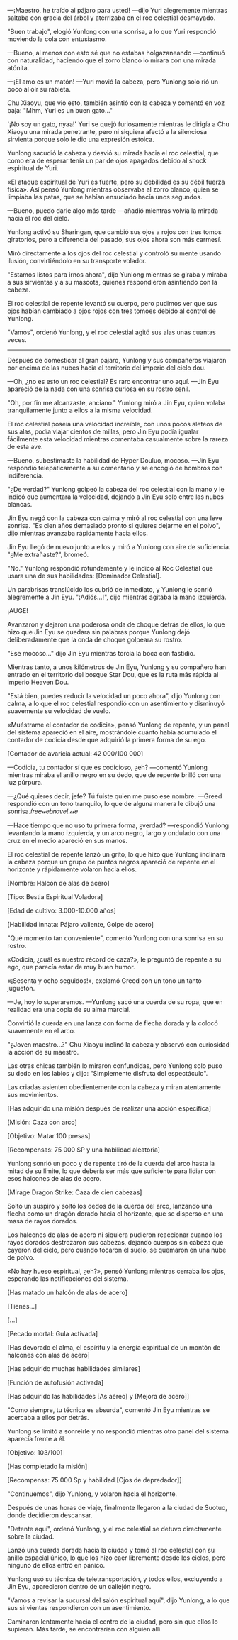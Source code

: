 
—¡Maestro, he traído al pájaro para usted! —dijo Yuri alegremente mientras saltaba con gracia del árbol y aterrizaba en el roc celestial desmayado.

"Buen trabajo", elogió Yunlong con una sonrisa, a lo que Yuri respondió moviendo la cola con entusiasmo.

—Bueno, al menos con esto sé que no estabas holgazaneando —continuó con naturalidad, haciendo que el zorro blanco lo mirara con una mirada atónita.

—¡El amo es un matón! —Yuri movió la cabeza, pero Yunlong solo rió un poco al oír su rabieta.

Chu Xiaoyu, que vio esto, también asintió con la cabeza y comentó en voz baja: "Mhm, Yuri es un buen gato..."

'¡No soy un gato, nyaa!' Yuri se quejó furiosamente mientras le dirigía a Chu Xiaoyu una mirada penetrante, pero ni siquiera afectó a la silenciosa sirvienta porque solo le dio una expresión estoica.

Yunlong sacudió la cabeza y desvió su mirada hacia el roc celestial, que como era de esperar tenía un par de ojos apagados debido al shock espiritual de Yuri.

«El ataque espiritual de Yuri es fuerte, pero su debilidad es su débil fuerza física». Así pensó Yunlong mientras observaba al zorro blanco, quien se limpiaba las patas, que se habían ensuciado hacía unos segundos.

—Bueno, puedo darle algo más tarde —añadió mientras volvía la mirada hacia el roc del cielo.

Yunlong activó su Sharingan, que cambió sus ojos a rojos con tres tomos giratorios, pero a diferencia del pasado, sus ojos ahora son más carmesí.

Miró directamente a los ojos del roc celestial y controló su mente usando ilusión, convirtiéndolo en su transporte volador.

"Estamos listos para irnos ahora", dijo Yunlong mientras se giraba y miraba a sus sirvientas y a su mascota, quienes respondieron asintiendo con la cabeza.

El roc celestial de repente levantó su cuerpo, pero pudimos ver que sus ojos habían cambiado a ojos rojos con tres tomoes debido al control de Yunlong.

"Vamos", ordenó Yunlong, y el roc celestial agitó sus alas unas cuantas veces.

-------

Después de domesticar al gran pájaro, Yunlong y sus compañeros viajaron por encima de las nubes hacia el territorio del imperio del cielo dou.

—Oh, ¿no es esto un roc celestial? Es raro encontrar uno aquí. —Jin Eyu apareció de la nada con una sonrisa curiosa en su rostro senil.

"Oh, por fin me alcanzaste, anciano." Yunlong miró a Jin Eyu, quien volaba tranquilamente junto a ellos a la misma velocidad.

El roc celestial poseía una velocidad increíble, con unos pocos aleteos de sus alas, podía viajar cientos de millas, pero Jin Eyu podía igualar fácilmente esta velocidad mientras comentaba casualmente sobre la rareza de esta ave.

—Bueno, subestimaste la habilidad de Hyper Douluo, mocoso. —Jin Eyu respondió telepáticamente a su comentario y se encogió de hombros con indiferencia.

"¿De verdad?" Yunlong golpeó la cabeza del roc celestial con la mano y le indicó que aumentara la velocidad, dejando a Jin Eyu solo entre las nubes blancas.

Jin Eyu negó con la cabeza con calma y miró al roc celestial con una leve sonrisa. "Es cien años demasiado pronto si quieres dejarme en el polvo", dijo mientras avanzaba rápidamente hacia ellos.

Jin Eyu llegó de nuevo junto a ellos y miró a Yunlong con aire de suficiencia. "¿Me extrañaste?", bromeó.

"No." Yunlong respondió rotundamente y le indicó al Roc Celestial que usara una de sus habilidades: [Dominador Celestial].

Un parabrisas translúcido los cubrió de inmediato, y Yunlong le sonrió alegremente a Jin Eyu. "¡Adiós...!", dijo mientras agitaba la mano izquierda.

¡AUGE!

Avanzaron y dejaron una poderosa onda de choque detrás de ellos, lo que hizo que Jin Eyu se quedara sin palabras porque Yunlong dejó deliberadamente que la onda de choque golpeara su rostro.

"Ese mocoso..." dijo Jin Eyu mientras torcía la boca con fastidio.

Mientras tanto, a unos kilómetros de Jin Eyu, Yunlong y su compañero han entrado en el territorio del bosque Star Dou, que es la ruta más rápida al imperio Heaven Dou.

"Está bien, puedes reducir la velocidad un poco ahora", dijo Yunlong con calma, a lo que el roc celestial respondió con un asentimiento y disminuyó suavemente su velocidad de vuelo.

«Muéstrame el contador de codicia», pensó Yunlong de repente, y un panel del sistema apareció en el aire, mostrándole cuánto había acumulado el contador de codicia desde que adquirió la primera forma de su ego.

[Contador de avaricia actual: 42 000/100 000]

—Codicia, tu contador sí que es codicioso, ¿eh? —comentó Yunlong mientras miraba el anillo negro en su dedo, que de repente brilló con una luz púrpura.

—¿Qué quieres decir, jefe? Tú fuiste quien me puso ese nombre. —Greed respondió con un tono tranquilo, lo que de alguna manera le dibujó una sonrisa.𝑓𝑟𝑒𝘦𝓌𝑒𝑏𝑛𝑜𝘷𝑒𝘭.𝒸𝒾𝑒

—Hace tiempo que no uso tu primera forma, ¿verdad? —respondió Yunlong levantando la mano izquierda, y un arco negro, largo y ondulado con una cruz en el medio apareció en sus manos.

El roc celestial de repente lanzó un grito, lo que hizo que Yunlong inclinara la cabeza porque un grupo de puntos negros apareció de repente en el horizonte y rápidamente volaron hacia ellos.

[Nombre: Halcón de alas de acero]

[Tipo: Bestia Espiritual Voladora]

[Edad de cultivo: 3.000-10.000 años]

[Habilidad innata: Pájaro valiente, Golpe de acero]

"Qué momento tan conveniente", comentó Yunlong con una sonrisa en su rostro.

«Codicia, ¿cuál es nuestro récord de caza?», le preguntó de repente a su ego, que parecía estar de muy buen humor.

«¡Sesenta y ocho seguidos!», exclamó Greed con un tono un tanto juguetón.

—Je, hoy lo superaremos. —Yunlong sacó una cuerda de su ropa, que en realidad era una copia de su alma marcial.

Convirtió la cuerda en una lanza con forma de flecha dorada y la colocó suavemente en el arco.

"¿Joven maestro...?" Chu Xiaoyu inclinó la cabeza y observó con curiosidad la acción de su maestro.

Las otras chicas también lo miraron confundidas, pero Yunlong solo puso su dedo en los labios y dijo: "Simplemente disfruta del espectáculo".

Las criadas asienten obedientemente con la cabeza y miran atentamente sus movimientos.

[Has adquirido una misión después de realizar una acción específica]

[Misión: Caza con arco]

[Objetivo: Matar 100 presas]

[Recompensas: 75 000 SP y una habilidad aleatoria]

Yunlong sonrió un poco y de repente tiró de la cuerda del arco hasta la mitad de su límite, lo que debería ser más que suficiente para lidiar con esos halcones de alas de acero.

[Mirage Dragon Strike: Caza de cien cabezas]

Soltó un suspiro y soltó los dedos de la cuerda del arco, lanzando una flecha como un dragón dorado hacia el horizonte, que se dispersó en una masa de rayos dorados.

Los halcones de alas de acero ni siquiera pudieron reaccionar cuando los rayos dorados destrozaron sus cabezas, dejando cuerpos sin cabeza que cayeron del cielo, pero cuando tocaron el suelo, se quemaron en una nube de polvo.

«No hay hueso espiritual, ¿eh?», pensó Yunlong mientras cerraba los ojos, esperando las notificaciones del sistema.

[Has matado un halcón de alas de acero]

[Tienes...]

[...]

[Pecado mortal: Gula activada]

[Has devorado el alma, el espíritu y la energía espiritual de un montón de halcones con alas de acero]

[Has adquirido muchas habilidades similares]

[Función de autofusión activada]

[Has adquirido las habilidades [As aéreo] y [Mejora de acero]]

"Como siempre, tu técnica es absurda", comentó Jin Eyu mientras se acercaba a ellos por detrás.

Yunlong se limitó a sonreírle y no respondió mientras otro panel del sistema aparecía frente a él.

[Objetivo: 103/100]

[Has completado la misión]

[Recompensa: 75 000 Sp y habilidad [Ojos de depredador]]

"Continuemos", dijo Yunlong, y volaron hacia el horizonte.

Después de unas horas de viaje, finalmente llegaron a la ciudad de Suotuo, donde decidieron descansar.

"Detente aquí", ordenó Yunlong, y el roc celestial se detuvo directamente sobre la ciudad.

Lanzó una cuerda dorada hacia la ciudad y tomó al roc celestial con su anillo espacial único, lo que los hizo caer libremente desde los cielos, pero ninguno de ellos entró en pánico.

Yunlong usó su técnica de teletransportación, y todos ellos, excluyendo a Jin Eyu, aparecieron dentro de un callejón negro.

"Vamos a revisar la sucursal del salón espiritual aquí", dijo Yunlong, a lo que sus sirvientas respondieron con un asentimiento.

Caminaron lentamente hacia el centro de la ciudad, pero sin que ellos lo supieran. Más tarde, se encontrarían con alguien allí.